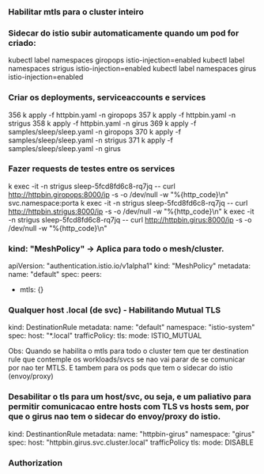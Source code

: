 ### Habilitar mtls para o cluster inteiro

### Sidecar do istio subir automaticamente quando um pod for criado:
kubectl label namespaces giropops istio-injection=enabled
kubectl label namespaces strigus istio-injection=enabled
kubectl label namespaces girus istio-injection=enabled

### Criar os deployments, serviceaccounts e services
  356  k apply -f httpbin.yaml -n giropops
  357  k apply -f httpbin.yaml -n strigus
  358  k apply -f httpbin.yaml -n girus
  369  k apply -f samples/sleep/sleep.yaml -n giropops
  370  k apply -f samples/sleep/sleep.yaml -n strigus
  371  k apply -f samples/sleep/sleep.yaml -n girus

### Fazer requests de testes entre os services
k exec -it -n strigus sleep-5fcd8fd6c8-rq7jq -- curl http://httpbin.giropops:8000/ip -s -o /dev/null -w "%{http_code}\n"
svc.namespace:porta
k exec -it -n strigus sleep-5fcd8fd6c8-rq7jq -- curl http://httpbin.strigus:8000/ip -s -o /dev/null -w "%{http_code}\n"
k exec -it -n strigus sleep-5fcd8fd6c8-rq7jq -- curl http://httpbin.girus:8000/ip -s -o /dev/null -w "%{http_code}\n"

### kind: "MeshPolicy" -> Aplica para todo o mesh/cluster.
apiVersion: "authentication.istio.io/v1alpha1"
kind: "MeshPolicy"
metadata:
  name: "default"
spec:
  peers:
  - mtls: {}


### Qualquer host .local (de svc) - Habilitando Mutual TLS
kind: DestinationRule
metadata:
  name: "default"
  namespace: "istio-system"
spec:
  host: "*.local"
  trafficPolicy:
    tls:
      mode: ISTIO_MUTUAL

Obs: Quando se habilita o mtls para todo o cluster tem que ter destination rule que contemple os workloads/svcs se nao vai parar de se comunicar por nao ter MTLS. E tambem para os pods que tem o sidecar do istio (envoy/proxy)

### Desabilitar o tls para um host/svc, ou seja, e um paliativo para permitir comunicacao entre hosts com TLS vs hosts sem, por que o girus nao tem o sidecar do envoy/proxy do istio.
kind: DestinantionRule
metadata:
  name: "httpbin-girus"
  namespace: "girus"
spec:
  host: "httpbin.girus.svc.cluster.local"
  trafficPolicy
    tls:
     mode: DISABLE

### Authorization

